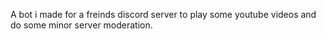 A bot i made for a freinds discord server to play some youtube videos and do some minor server moderation.
